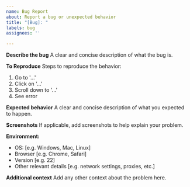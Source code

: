 ```yaml
---
name: Bug Report
about: Report a bug or unexpected behavior
title: "[Bug]: "
labels: bug
assignees: ''

---
```


**Describe the bug**
A clear and concise description of what the bug is.

**To Reproduce**
Steps to reproduce the behavior:
1. Go to '...'
2. Click on '...'
3. Scroll down to '...'
4. See error

**Expected behavior**
A clear and concise description of what you expected to happen.

**Screenshots**
If applicable, add screenshots to help explain your problem.

**Environment:**
 - OS: [e.g. Windows, Mac, Linux]
 - Browser [e.g. Chrome, Safari]
 - Version [e.g. 22]
 - Other relevant details [e.g. network settings, proxies, etc.]

**Additional context**
Add any other context about the problem here.
